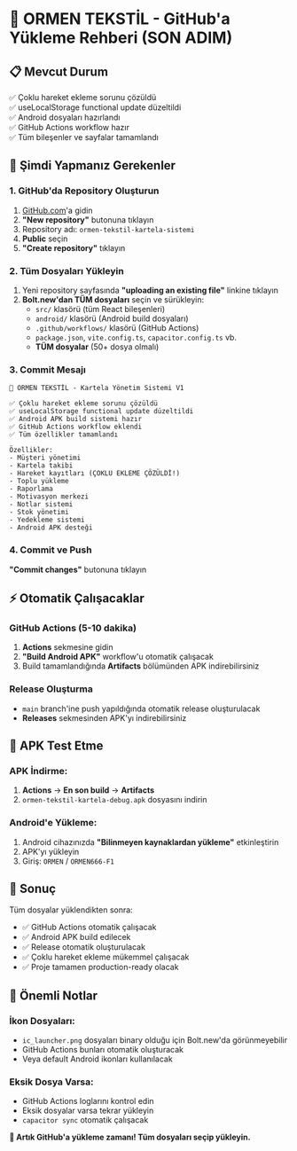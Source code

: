 # 🚀 ORMEN TEKSTİL - GitHub'a Yükleme Rehberi (SON ADIM)

## 📋 Mevcut Durum
✅ Çoklu hareket ekleme sorunu çözüldü  
✅ useLocalStorage functional update düzeltildi  
✅ Android dosyaları hazırlandı  
✅ GitHub Actions workflow hazır  
✅ Tüm bileşenler ve sayfalar tamamlandı  

## 🎯 Şimdi Yapmanız Gerekenler

### 1. GitHub'da Repository Oluşturun
1. [GitHub.com](https://github.com)'a gidin
2. **"New repository"** butonuna tıklayın
3. Repository adı: `ormen-tekstil-kartela-sistemi`
4. **Public** seçin
5. **"Create repository"** tıklayın

### 2. Tüm Dosyaları Yükleyin
1. Yeni repository sayfasında **"uploading an existing file"** linkine tıklayın
2. **Bolt.new'dan TÜM dosyaları** seçin ve sürükleyin:
   - `src/` klasörü (tüm React bileşenleri)
   - `android/` klasörü (Android build dosyaları)
   - `.github/workflows/` klasörü (GitHub Actions)
   - `package.json`, `vite.config.ts`, `capacitor.config.ts` vb.
   - **TÜM dosyalar** (50+ dosya olmalı)

### 3. Commit Mesajı
```
🚀 ORMEN TEKSTİL - Kartela Yönetim Sistemi V1

✅ Çoklu hareket ekleme sorunu çözüldü
✅ useLocalStorage functional update düzeltildi  
✅ Android APK build sistemi hazır
✅ GitHub Actions workflow eklendi
✅ Tüm özellikler tamamlandı

Özellikler:
- Müşteri yönetimi
- Kartela takibi
- Hareket kayıtları (ÇOKLU EKLEME ÇÖZÜLDİ!)
- Toplu yükleme
- Raporlama
- Motivasyon merkezi
- Notlar sistemi
- Stok yönetimi
- Yedekleme sistemi
- Android APK desteği
```

### 4. Commit ve Push
**"Commit changes"** butonuna tıklayın

## ⚡ Otomatik Çalışacaklar

### GitHub Actions (5-10 dakika)
1. **Actions** sekmesine gidin
2. **"Build Android APK"** workflow'u otomatik çalışacak
3. Build tamamlandığında **Artifacts** bölümünden APK indirebilirsiniz

### Release Oluşturma
- `main` branch'ine push yapıldığında otomatik release oluşturulacak
- **Releases** sekmesinden APK'yı indirebilirsiniz

## 📱 APK Test Etme

### APK İndirme:
1. **Actions** → **En son build** → **Artifacts**
2. `ormen-tekstil-kartela-debug.apk` dosyasını indirin

### Android'e Yükleme:
1. Android cihazınızda **"Bilinmeyen kaynaklardan yükleme"** etkinleştirin
2. APK'yı yükleyin
3. Giriş: `ORMEN` / `ORMEN666-F1`

## 🎯 Sonuç

Tüm dosyalar yüklendikten sonra:
- ✅ GitHub Actions otomatik çalışacak
- ✅ Android APK build edilecek  
- ✅ Release otomatik oluşturulacak
- ✅ Çoklu hareket ekleme mükemmel çalışacak
- ✅ Proje tamamen production-ready olacak

## 🔧 Önemli Notlar

### İkon Dosyaları:
- `ic_launcher.png` dosyaları binary olduğu için Bolt.new'da görünmeyebilir
- GitHub Actions bunları otomatik oluşturacak
- Veya default Android ikonları kullanılacak

### Eksik Dosya Varsa:
- GitHub Actions loglarını kontrol edin
- Eksik dosyalar varsa tekrar yükleyin
- `capacitor sync` otomatik çalışacak

**🚀 Artık GitHub'a yükleme zamanı! Tüm dosyaları seçip yükleyin.**